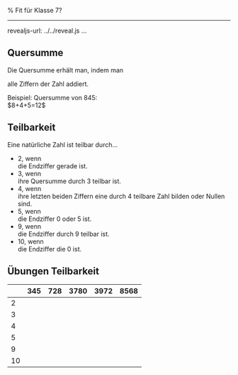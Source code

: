 % Fit für Klasse 7?

---
revealjs-url: ../../reveal.js
...

## Quersumme

Die Quersumme erhält man, indem man <div class="fragment fade-in">alle Ziffern der Zahl addiert.</div>  
<div class="fragment fade-in">Beispiel:  
Quersumme von 845:  </div>
<div class="fragment fade-in">$8+4+5=12$</div>  

## Teilbarkeit

Eine natürliche Zahl ist teilbar durch...  

- <div class="fragment fade-in">2, wenn </div><div class="fragment fade-in">die Endziffer gerade ist.</div>
- <div class="fragment fade-in">3, wenn </div><div class="fragment fade-in">ihre Quersumme durch 3 teilbar ist.</div>
- <div class="fragment fade-in">4, wenn </div><div class="fragment fade-in">ihre letzten beiden Ziffern eine durch 4 teilbare Zahl bilden oder Nullen sind.</div>
- <div class="fragment fade-in">5, wenn </div><div class="fragment fade-in">die Endziffer 0 oder 5 ist.</div>
- <div class="fragment fade-in">9, wenn </div><div class="fragment fade-in">die Endziffer durch 9 teilbar ist.</div>
- <div class="fragment fade-in">10, wenn </div><div class="fragment fade-in">die Endziffer die 0 ist.</div>


## Übungen Teilbarkeit

|     | 345 | 728 | 3780 | 3972 | 8568 |
| --- | --- | --- | ---- | ---- | ---- |
| 2   |     |     |      |      |      |
| 3   |     |     |      |      |      |
| 4   |     |     |      |      |      |
| 5   |     |     |      |      |      |
| 9   |     |     |      |      |      |
| 10  |     |     |      |      |      |
